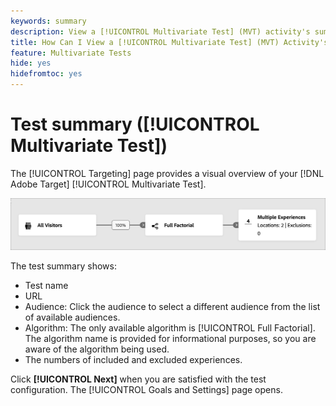 ```yaml
---
keywords: summary
description: View a [!UICONTROL Multivariate Test] (MVT) activity's summary that provides a visual overview of your activity in [!DNL Adobe Target].
title: How Can I View a [!UICONTROL Multivariate Test] (MVT) Activity's Summary?
feature: Multivariate Tests
hide: yes
hidefromtoc: yes
---
```

# Test summary ([!UICONTROL Multivariate Test])

The [!UICONTROL Targeting] page provides a visual overview of your [!DNL Adobe Target] [!UICONTROL Multivariate Test].

![Test summary dialog box](/help/main/c-activities/c-multivariate-testing/t-create-multivariate-test/assets/summary-new.png)

The test summary shows:

* Test name 
* URL 
* Audience: Click the audience to select a different audience from the list of available audiences. 
* Algorithm: The only available algorithm is [!UICONTROL Full Factorial]. The algorithm name is provided for informational purposes, so you are aware of the algorithm being used. 
* The numbers of included and excluded experiences.

Click **[!UICONTROL Next]** when you are satisfied with the test configuration. The [!UICONTROL Goals and Settings] page opens.
